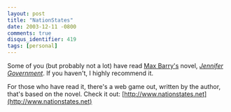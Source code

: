 ```yaml
---
layout: post
title: "NationStates"
date: 2003-12-11 -0800
comments: true
disqus_identifier: 419
tags: [personal]
---
```

Some of you (but probably not a lot) have read [Max
Barry's](http://www.maxbarry.com) novel, [*Jennifer
Government*](http://www.amazon.com/exec/obidos/ASIN/0385507593/mhsvortex).
If you haven't, I highly recommend it.

 For those who have read it, there's a web game out, written by the
author, that's based on the novel. Check it out:
[http://www.nationstates.net](http://www.nationstates.net)
